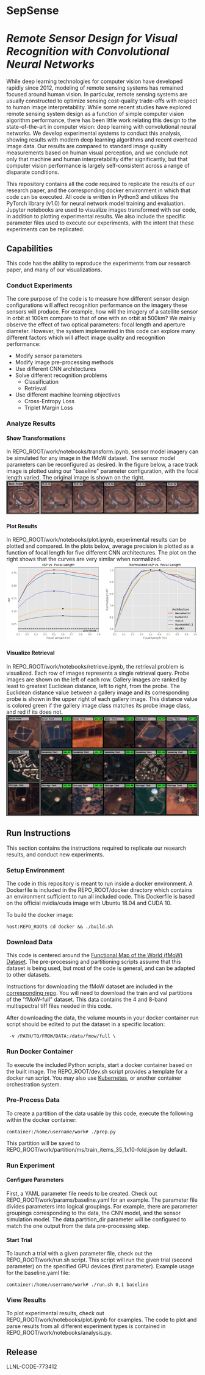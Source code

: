 # SepSense
# *Remote Sensor Design for Visual Recognition with Convolutional Neural Networks*
While deep learning technologies for computer vision have developed rapidly since 2012, modeling of remote sensing systems has remained focused around human vision. In particular, remote sensing systems are usually constructed to optimize sensing cost-quality trade-offs with respect to human image interpretability. While some recent studies have explored remote sensing system design as a function of simple computer vision algorithm performance, there has been little work relating this design to the state-of-the-art in computer vision: deep learning with convolutional neural networks. We develop experimental systems to conduct this analysis, showing results with modern deep learning algorithms and recent overhead image data. Our results are compared to standard image quality measurements based on human visual perception, and we conclude not only that machine and human interpretability differ significantly, but that computer vision performance is largely self-consistent across a range of disparate conditions.

This repository contains all the code required to replicate the results of our research paper, and the corresponding docker environment in which that code can be executed. All code is written in Python3 and utilizes the PyTorch library (v1.0) for neural network model training and evaluation. Jupyter notebooks are used to visualize images transformed with our code, in addition to plotting experimental results. We also include the specific parameter files used to execute our experiments, with the intent that these experiments can be replicated.

## Capabilities
This code has the ability to reproduce the experiments from our research paper, and many of our visualizations.

### Conduct Experiments
The core purpose of the code is to measure how different sensor design configurations will affect recognition performance on the imagery these sensors will produce. For example, how will the imagery of a satellite sensor in orbit at 100km compare to that of one with an orbit at 500km? We mainly observe the effect of two optical parameters: focal length and aperture diameter. However, the system implemented in this code can explore many different factors which will affect image quality and recognition performance:
- Modify sensor parameters
- Modify image pre-processing methods
- Use different CNN architectures
- Solve different recognition problems
    - Classification
    - Retrieval
- Use different machine learning objectives
    - Cross-Entropy Loss
    - Triplet Margin Loss

### Analyze Results

#### Show Transformations
In REPO_ROOT/work/notebooks/transform.ipynb, sensor model imagery can be simulated for any image in the fMoW dataset. The sensor model parameters can be reconfigured as desired. In the figure below, a race track image is plotted using our "baseline" parameter configuration, with the focal length varied. The original image is shown on the right.
![Alt](./.md/transform.png "caption")

#### Plot Results
In REPO_ROOT/work/notebooks/plot.ipynb, experimental results can be plotted and compared. In the plots below, average precision is plotted as a function of focal length for five different CNN architectures. The plot on the right shows that the curves are very similar when normalized.
![Alt](./.md/plot.png "caption")

#### Visualize Retrieval
In REPO_ROOT/work/notebooks/retrieve.ipynb, the retrieval problem is visualized. Each row of images represents a
single retrieval query. Probe images are shown on the left of each row. Gallery images are ranked by least to greatest Euclidean
distance, left to right, from the probe. The Euclidean distance value between a gallery image and its corresponding probe is shown in the upper right of each gallery image. This distance value is colored green if the gallery image class matches its probe image class, and red if its does not.
![Alt](./.md/retrieval.png "caption")

## Run Instructions
This section contains the instructions required to replicate our research results, and conduct new experiments.

### Setup Environment
The code in this repository is meant to run inside a docker environment. A Dockerfile is included in the REPO_ROOT/docker directory which contains an environment sufficient to run all included code. This Dockerfile is based on the official nvidia/cuda image with Ubuntu 18.04 and CUDA 10.

To build the docker image:
```
host:REPO_ROOT$ cd docker && ./build.sh
```
### Download Data
This code is centered around the [Functional Map of the World (fMoW) Dataset](https://github.com/fMoW/dataset). The pre-processing and partitioning scripts assume that this dataset is being used, but most of the code is general, and can be adapted to other datasets.

Instructions for downloading the fMoW dataset are included in the [corresponding repo](https://github.com/fMoW/dataset). You will need to download the train and val partitions of the "fMoW-full" dataset. This data contains the 4 and 8-band multispectral tiff files needed in this code.

After downloading the data, the volume mounts in your docker container run script should be edited to put the dataset in a specific location:
```
 -v /PATH/TO/FMOW/DATA:/data/fmow/full \
```

### Run Docker Container
To execute the included Python scripts, start a docker container based on the built image. The REPO_ROOT/dev.sh script provides a template for a docker run script. You may also use [Kubernetes](https://kubernetes.io/), or another container orchestration system.

### Pre-Process Data
To create a partition of the data usable by this code, execute the following within the docker container:
```
container:/home/username/work# ./prep.py
```
This partition will be saved to REPO_ROOT/work/partition/ms/train_items_35_1x10-fold.json by default.

### Run Experiment

#### Configure Parameters
First, a YAML parameter file needs to be created. Check out REPO_ROOT/work/params/baseline.yaml for an example. The parameter file divides parameters into logical groupings. For example, there are parameter groupings corresponding to the data, the CNN model, and the sensor simulation model. The data.partition_dir parameter will be configured to match the one output from the data pre-processing step.

#### Start Trial
To launch a trial with a given parameter file, check out the REPO_ROOT/work/run.sh script. This script will run the given trial (second parameter) on the specified GPU devices (first parameter). Example usage for the baseline.yaml file:
```
container:/home/username/work# ./run.sh 0,1 baseline
```

### View Results
To plot experimental results, check out REPO_ROOT/work/notebooks/plot.ipynb for examples. The code to plot and parse results from all different experiment types is contained in REPO_ROOT/work/notebooks/analysis.py.

## Release
LLNL-CODE-773412
